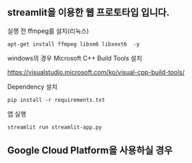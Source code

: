 ## streamlit을 이용한 웹 프로토타입 입니다.

실행 전 ffmpeg를 설치(리눅스)
```
apt-get install ffmpeg libsm6 libxext6  -y
```


windows의 경우 Microsoft C++ Build Tools 설치

https://visualstudio.microsoft.com/ko/visual-cpp-build-tools/


Dependency 설치
```
pip install -r requirements.txt
```

앱 실행
```
streamlit run streamlit-app.py
```


## Google Cloud Platform을 사용하실 경우

